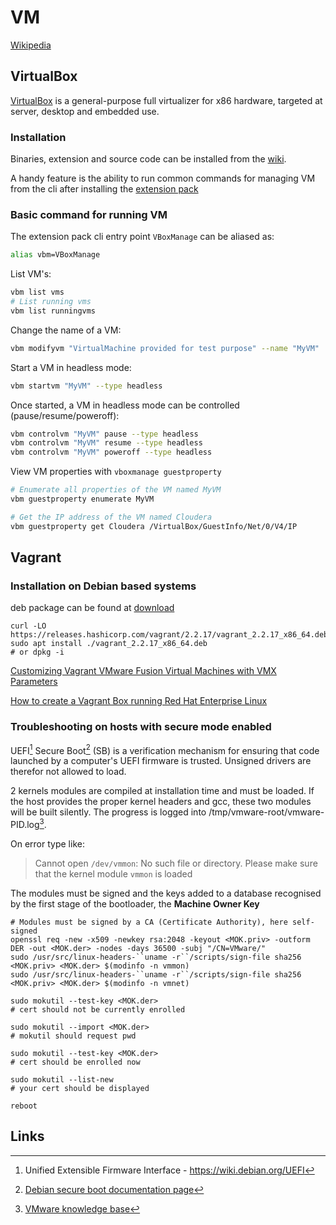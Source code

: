 #  VM

[Wikipedia](https://fr.wikipedia.org/wiki/Virtualisation)

## VirtualBox

[VirtualBox](https://www.virtualbox.org/wiki/VirtualBox) is a general-purpose full virtualizer for x86 hardware, targeted at server, desktop and embedded use.

### Installation

Binaries, extension and source code can be installed from the [wiki](https://www.virtualbox.org/wiki/Downloads).


A handy feature is the ability to run common commands for managing VM from the cli after installing the [extension pack](https://www.virtualbox.org/wiki/Downloads)

### Basic command for running VM

The extension pack cli entry point `VBoxManage` can be aliased as:
```bash
alias vbm=VBoxManage
```

List VM's:
```bash
vbm list vms
# List running vms
vbm list runningvms
```

Change the name of a VM:
```bash
vbm modifyvm "VirtualMachine provided for test purpose" --name "MyVM"
```

Start a VM in headless mode:
```bash
vbm startvm "MyVM" --type headless
```

Once started, a VM in headless mode can be controlled (pause/resume/poweroff):
```bash
vbm controlvm "MyVM" pause --type headless
vbm controlvm "MyVM" resume --type headless
vbm controlvm "MyVM" poweroff --type headless
```

View VM properties with `vboxmanage guestproperty` <badge-doc href='https://docs.oracle.com/en/virtualization/virtualbox/6.1/user/vboxmanage.html#vboxmanage-guestproperty' logo='VirtualBox'></badge-doc>
```bash
# Enumerate all properties of the VM named MyVM
vbm guestproperty enumerate MyVM

# Get the IP address of the VM named Cloudera
vbm guestproperty get Cloudera /VirtualBox/GuestInfo/Net/0/V4/IP
```


## Vagrant

### Installation on Debian based systems

deb package can be found at [download](https://www.vagrantup.com/downloads.html)

```
curl -LO https://releases.hashicorp.com/vagrant/2.2.17/vagrant_2.2.17_x86_64.deb
sudo apt install ./vagrant_2.2.17_x86_64.deb
# or dpkg -i
```

[Customizing Vagrant VMware Fusion Virtual Machines with VMX Parameters](https://thornelabs.net/posts/customizing-vagrant-vmware-fusion-virtual-machines-with-vmx-parameters.html)

[How to create a Vagrant Box running Red Hat Enterprise Linux](https://medium.com/@severi/how-to-create-a-vagrant-box-running-red-hat-enterprise-linux-55410f8cfa7d)

### Troubleshooting on hosts with secure mode enabled

UEFI[^1] Secure Boot[^2] (SB) is a verification mechanism for ensuring that
code launched by a computer's UEFI firmware is trusted. Unsigned drivers are
therefor not allowed to load.

2 kernels modules are compiled at installation time and must be loaded. If the
host provides the proper kernel headers and gcc, these two modules will be
built silently. The progress is logged into /tmp/vmware-root/vmware-PID.log[^3].

On error type like:

> Cannot open `/dev/vmmon`: No such file or directory. Please make sure that the kernel module `vmmon` is loaded

The modules must be signed and the keys added to a database recognised by the first stage of the bootloader, the **Machine Owner Key**


```console
# Modules must be signed by a CA (Certificate Authority), here self-signed
openssl req -new -x509 -newkey rsa:2048 -keyout <MOK.priv> -outform DER -out <MOK.der> -nodes -days 36500 -subj "/CN=VMware/"
sudo /usr/src/linux-headers-``uname -r``/scripts/sign-file sha256 <MOK.priv> <MOK.der> $(modinfo -n vmmon)
sudo /usr/src/linux-headers-``uname -r``/scripts/sign-file sha256 <MOK.priv> <MOK.der> $(modinfo -n vmnet)

sudo mokutil --test-key <MOK.der>
# cert should not be currently enrolled

sudo mokutil --import <MOK.der>
# mokutil should request pwd

sudo mokutil --test-key <MOK.der>
# cert should be enrolled now

sudo mokutil --list-new
# your cert should be displayed

reboot
```

## Links

[^1]: Unified Extensible Firmware Interface - https://wiki.debian.org/UEFI
[^2]: [Debian secure boot documentation page](https://wiki.debian.org/SecureBoot)
[^3]: [VMware knowledge base](https://kb.vmware.com/s/article/2146460)
